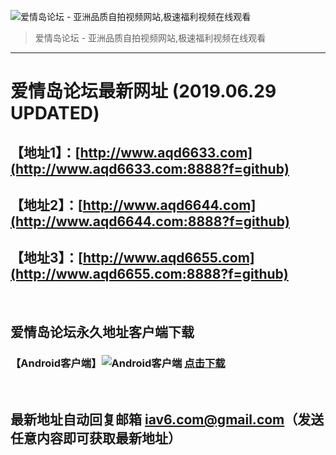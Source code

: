 ![爱情岛论坛 - 亚洲品质自拍视频网站,极速福利视频在线观看](http://ww1.sinaimg.cn/mw690/007drMcOgy1fzlhzifhx1j30eg039jrk.jpg)
> 爱情岛论坛 - 亚洲品质自拍视频网站,极速福利视频在线观看

---

# 爱情岛论坛最新网址 (2019.06.29 UPDATED)
## 【地址1】：[http://www.aqd6633.com](http://www.aqd6633.com:8888?f=github)
## 【地址2】：[http://www.aqd6644.com](http://www.aqd6644.com:8888?f=github)
## 【地址3】：[http://www.aqd6655.com](http://www.aqd6655.com:8888?f=github)

<br>

## 爱情岛论坛永久地址客户端下载 
### 【Android客户端】![Android客户端](https://ww1.sinaimg.cn/large/007drMcOgy1fzljgv278jj300f00ia9t.jpg) [点击下载](https://cdn.m1968.com/app/aqdlt_android_0828.apk)

<br>

## 最新地址自动回复邮箱 [iav6.com@gmail.com](mailto:iav6.com@gmail.com)（发送任意内容即可获取最新地址）
